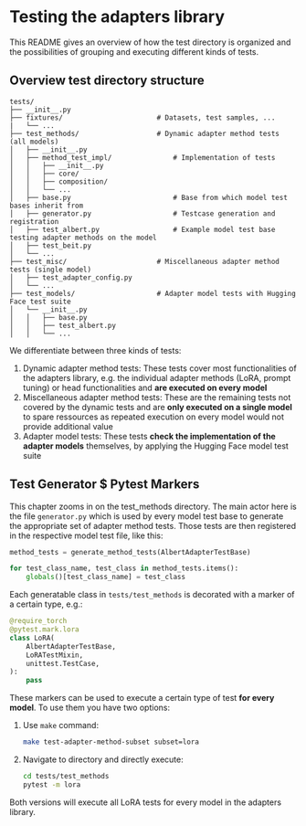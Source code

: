 # Testing the adapters library

This README gives an overview of how the test directory is organized and the possibilities of grouping and executing different kinds of tests.
## Overview test directory structure

```
tests/
├── __init__.py
├── fixtures/                       # Datasets, test samples, ...
|   └── ...
├── test_methods/                   # Dynamic adapter method tests (all models)
│   ├── __init__.py
│   ├── method_test_impl/               # Implementation of tests
│   │   ├── __init__.py
│   │   ├── core/
│   │   ├── composition/
│   │   └── ...
│   ├── base.py                         # Base from which model test bases inherit from                           
│   ├── generator.py                    # Testcase generation and registration
│   ├── test_albert.py                  # Example model test base testing adapter methods on the model
│   ├── test_beit.py 
│   └── ...
├── test_misc/                      # Miscellaneous adapter method tests (single model)
│   ├── test_adapter_config.py 
│   └── ...
├── test_models/                    # Adapter model tests with Hugging Face test suite
│   └── __init__.py
│   │   ├── base.py
│   │   ├── test_albert.py
│   │   └── ...
```

We differentiate between three kinds of tests:

1. Dynamic adapter method tests: These tests cover most functionalities of the adapters library, e.g. the individual adapter methods (LoRA, prompt tuning) or head functionalities and **are executed on every model**
2. Miscellaneous adapter method tests: These are the remaining tests not covered by the dynamic tests and are **only executed on a single model** to spare ressources as repeated execution on every model would not provide additional value
3. Adapter model tests: These tests **check the implementation of the adapter models** themselves, by applying the Hugging Face model test suite

## Test Generator $ Pytest Markers

This chapter zooms in on the test_methods directory. The main actor here is the file `generator.py` which is used by every model test base to generate the appropriate set of adapter method tests. Those tests are then registered in the respective model test file, like this:

``` python
method_tests = generate_method_tests(AlbertAdapterTestBase)

for test_class_name, test_class in method_tests.items():
    globals()[test_class_name] = test_class
```

Each generatable class in `tests/test_methods` is decorated with a marker of a certain type, e.g.:
``` python
@require_torch
@pytest.mark.lora
class LoRA(
    AlbertAdapterTestBase,
    LoRATestMixin,
    unittest.TestCase,
):
    pass
```

These markers can be used to execute a certain type of test **for every model**. To use them you have two options:
1. Use `make` command:
    ```bash
    make test-adapter-method-subset subset=lora
    ```

2. Navigate to directory and directly execute:
    ```bash
    cd tests/test_methods
    pytest -m lora
    ```
Both versions will execute all LoRA tests for every model in the adapters library.
